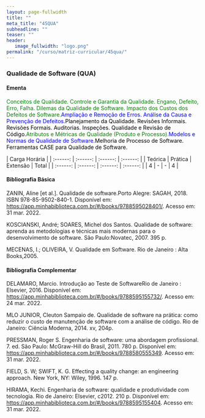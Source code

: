 ```yaml
---
layout: page-fullwidth
title: ""
meta_title: "45QUA"
subheadline: ""
teaser: ""
header:
   image_fullwidth: "logo.png"
permalink: "/curso/matriz-curricular/45qua/"
---
```


### **Qualidade de Software (QUA)**

#### **Ementa**

<class style="color: green">Conceitos de Qualidade. Controle e Garantia da Qualidade. Engano, Defeito, Erro, Falha. Dilemas da Qualidade de Software. Impacto dos Custos dos Defeitos de Software.</class><class style="color: blue">Ampliação e Remoção de Erros. Análise da Causa e Prevenção de Defeitos.</class><class style="color: black">Planejamento da Qualidade. Revisões Informais. Revisões Formais. Auditorias. Inspeções. Qualidade e Revisão de Código.</class><class style="color: green">Atributos e Métricas de Qualidade (Produto e Processo).</class><class style="color: blue">Modelos e Normas de Qualidade de Software.</class><class style="color: black">Melhoria de Processo de Software. Ferramentas CASE para Qualidade de Software.</class> 

| Carga Horária | 
| :------: | :------: | :------: | :------: |
| Teórica | Prática | Extensão | Total |
| :------: | :------: | :------: | :------: |
| 4 | - | - | 4 |

#### **Bibliografia Básica**

ZANIN, Aline [et al.]. Qualidade de software.Porto Alegre: SAGAH, 2018. ISBN 978-85-9502-840-1. Disponível em: https://app.minhabiblioteca.com.br/#/books/9788595028401/. Acesso em: 31 mar. 2022. 

KOSCIANSKI, André; SOARES, Michel dos Santos. Qualidade de software: aprenda as 
metodologias e técnicas mais modernas para o desenvolvimento de software. São Paulo:Novatec, 2007. 395 p. 

MECENAS, I.; OLIVEIRA, V. Qualidade em Software. Rio de Janeiro : Alta Books,2005.

#### **Bibliografia Complementar**

DELAMARO, Marcio. Introdução ao Teste de SoftwareRio de Janeiro : Elsevier, 2016. Disponível em: https://app.minhabiblioteca.com.br/#/books/9788595155732/. Acesso em: 24 mar. 2022. 

MLO JUNIOR, Cleuton Sampaio de. Qualidade de software na prática: como reduzir o custo de manutenção de software com a análise de código. Rio de Janeiro: Ciência Moderna, 2014. xv, 204p. 

PRESSMAN, Roger S. Engenharia de software: uma abordagem profissional. 7. ed. São Paulo: McGraw-Hill do Brasil, 2011. 780 p. Disponível em: https://app.minhabiblioteca.com.br/#/books/9788580555349. Acesso em: 31 mar. 2022. 

FIELD, S. W; SWIFT, K. G. Effecting a quality change: an engineering approach. New York, NY: Wiley, 1996. 147 p.  

HIRAMA, Kechi. Engenharia de software: qualidade e produtividade com tecnologia. Rio de Janeiro: Elsevier, c2012. 210 p. Disponível em: https://app.minhabiblioteca.com.br/#/books/9788595155404. Acesso em: 31 mar. 2022.
